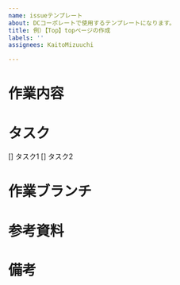 ```yaml
---
name: issueテンプレート
about: DCコーポレートで使用するテンプレートになります。
title: 例）【Top】topページの作成
labels: ''
assignees: KaitoMizuuchi

---
```


# 作業内容

# タスク
[] タスク1
[] タスク2

# 作業ブランチ

# 参考資料

# 備考
